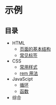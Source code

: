 # 示例
## 目录
* HTML
  * [页面的基本结构](https://zhifeclub.github.io/front-end-learn/resource/demos/html/struct)
  * [常见标签](https://zhifeclub.github.io/front-end-learn/resource/demos/html/tags)
* CSS
  * [常用样式](https://zhifeclub.github.io/front-end-learn/resource/demos/css/normal-style)
  * [rem 用法](https://zhifeclub.github.io/front-end-learn/resource/demos/css/rem/)
* JavaScipt
  * [循环](https://zhifeclub.github.io/front-end-learn/resource/demos/loop/)
  * [函数](https://zhifeclub.github.io/front-end-learn/resource/demos/function/)
* 综合
